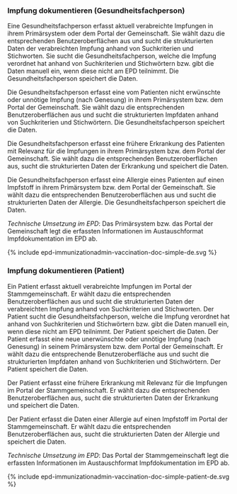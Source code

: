 ### Impfung dokumentieren (Gesundheitsfachperson)

Eine Gesundheitsfachperson erfasst aktuell verabreichte Impfungen in ihrem Primärsystem oder dem Portal der Gemeinschaft. Sie wählt dazu die entsprechenden Benutzeroberflächen aus und sucht die strukturierten Daten der verabreichten Impfung anhand von Suchkriterien und Stichworten. Sie sucht die Gesundheitsfachperson, welche die Impfung verordnet hat anhand von Suchkriterien und Stichwörtern bzw. gibt die Daten manuell ein, wenn diese nicht am EPD teilnimmt. Die Gesundheitsfachperson speichert die Daten.

Die Gesundheitsfachperson erfasst eine vom Patienten nicht erwünschte oder unnötige Impfung (nach Genesung) in ihrem Primärsystem bzw. dem Portal der Gemeinschaft. Sie wählt dazu die entsprechenden Benutzeroberflächen aus und sucht die strukturierten Impfdaten anhand von Suchkriterien und Stichwörtern. Die Gesundheitsfachperson speichert die Daten.

Die Gesundheitsfachperson erfasst eine frühere Erkrankung des Patienten mit Relevanz für die Impfungen in ihrem Primärsystem bzw. dem Portal der Gemeinschaft. Sie wählt dazu die entsprechenden Benutzeroberflächen aus, sucht die strukturierten Daten der Erkrankung und speichert die Daten.

Die Gesundheitsfachperson erfasst eine Allergie eines Patienten auf einen Impfstoff in ihrem Primärsystem bzw. dem Portal der Gemeinschaft. Sie wählt dazu die entsprechenden Benutzeroberflächen aus und sucht die strukturierten Daten der Allergie. Die Gesundheitsfachperson speichert die Daten.

*Technische Umsetzung im EPD*: Das Primärsystem bzw. das Portal der Gemeinschaft legt die erfassten Informationen im Austauschformat Impfdokumentation im EPD ab.

<div>{% include epd-immunizationadmin-vaccination-doc-simple-de.svg %}</div>


### Impfung dokumentieren (Patient)

Ein Patient erfasst aktuell verabreichte Impfungen im Portal der Stammgemeinschaft. Er wählt dazu die entsprechenden Benutzeroberflächen aus und sucht die strukturierten Daten der verabreichten Impfung anhand von Suchkriterien und Stichworten. Der Patient sucht die Gesundheitsfachperson, welche die Impfung verordnet hat anhand von Suchkriterien und Stichwörtern bzw. gibt die Daten manuell ein, wenn diese nicht am EPD teilnimmt. Der Patient speichert die Daten. 
Der Patient erfasst eine neue unerwünschte oder unnötige Impfung (nach Genesung) in seinem Primärsystem bzw. dem Portal der Gemeinschaft. Er wählt dazu die entsprechende Benutzeroberfläche aus und sucht die strukturierten Impfdaten anhand von Suchkriterien und Stichwörtern. Der Patient speichert die Daten.

Der Patient erfasst eine frühere Erkrankung mit Relevanz für die Impfungen im Portal der Stammgemeinschaft. Er wählt dazu die entsprechenden Benutzeroberflächen aus, sucht die strukturierten Daten der Erkrankung und speichert die Daten.

Der Patient erfasst die Daten einer Allergie auf einen Impfstoff im Portal der Stammgemeinschaft. Er wählt dazu die entsprechenden Benutzeroberflächen aus, sucht die strukturierten Daten der Allergie und speichert die Daten.

*Technische Umsetzung im EPD*: Das Portal der Stammgemeinschaft legt die erfassten Informationen im Austauschformat Impfdokumentation im EPD ab.

<div>{% include epd-immunizationadmin-vaccination-doc-simple-patient-de.svg %}</div>


